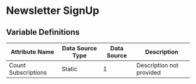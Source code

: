 # Newsletter SignUp

### 

## Variable Definitions

| Attribute Name|Data Source Type|Data Source|Description|
| --- | --- | --- | --- |
|Count Subscriptions|Static|1|Description not provided|



